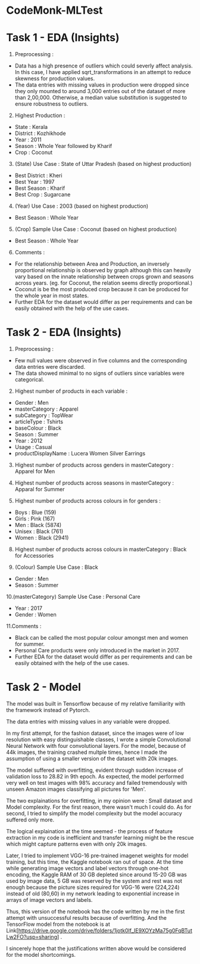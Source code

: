 # CodeMonk-MLTest

# Task 1 - EDA (Insights)

1. Preprocessing :
- Data has a high presence of outliers which could severly affect analysis. In this case, I have applied sqrt_transformations in an attempt to reduce skewness for production values.
- The data entries with missing values in production were dropped since they only mounted to around 3,000 entries out of the dataset of more than 2,00,000. Otherwise, a median value substitution is suggested to ensure robustness to outliers.

2. Highest Production :
- State : Kerala
- District : Kozhikhode
- Year : 2011
- Season : Whole Year followed by Kharif
- Crop : Coconut 
   
3. (State) Use Case : State of Uttar Pradesh
   (based on highest production)
- Best District : Kheri
- Best Year : 1997
- Best Season : Kharif
- Best Crop : Sugarcane
   
4. (Year) Use Case : 2003 
   (based on highest production)
- Best Season : Whole Year
   
5. (Crop) Sample Use Case : Coconut 
   (based on highest production)
- Best Season : Whole Year 
   
6. Comments :
- For the relationship between Area and Production, an inversely proportional relationship is observed by graph although this can heavily vary based on the innate relationship between crops grown and seasons across years. (eg. for Coconut, the relation seems directly proportional.)
- Coconut is be the most produced crop because it can be produced for the whole year in most states.
- Further EDA for the dataset would differ as per requirements and can be easily obtained with the help of the use cases.


# Task 2 - EDA (Insights)
1. Preprocessing : 
- Few null values were observed in five columns and the corresponding data entries were discarded.
- The data showed minimal to no signs of outliers since variables were categorical.
 
2. Highest number of products in each variable :
- Gender : Men
- masterCategory : Apparel
- subCategory : TopWear
- articleType : Tshirts
- baseColour : Black
- Season : Summer
- Year : 2012
- Usage : Casual
- productDisplayName : Lucera Women Silver Earrings

3. Highest number of products across genders in masterCategory : Apparel for Men

4. Highest number of products across seasons in masterCategory : Apparal for Summer

5. Highest number of products across colours in for genders :
- Boys : Blue (159)
- Girls : Pink (167)
- Men : Black (5874)
- Unisex : Black (761)
- Women : Black (2941)

8. Highest number of products across colours in masterCategory : Black for Accessories

9. (Colour) Sample Use Case : Black
- Gender : Men
- Season : Summer

10.(masterCategory) Sample Use Case : Personal Care
- Year : 2017
- Gender : Women

11.Comments : 
- Black can be called the most popular colour amongst men and women for summer.
- Personal Care products were only introduced in the market in 2017.
- Further EDA for the dataset would differ as per requirements and can be easily obtained with the help of the use cases.

# Task 2 - Model

The model was built in Tensorflow because of my relative familiarity with the framework instead of Pytorch.

The data entries with missing values in any variable were dropped.

In my first attempt, for the fashion dataset, since the images were of low resolution with easy distinguishable classes, I wrote a simple Convolutional Neural Network with four convolutional layers. For the model, because of 44k images, the training crashed multple times, hence I made the assumption of using a smaller version of the dataset with 20k images. 

The model suffered with overfitting, evident through sudden increase of validation loss to 28.82 in 9th epoch. As expected, the model performed very well on test images with 98% accuracy and failed tremendously with unseen Amazon images classifying all pictures for 'Men'.

The two explainations for overfitting, in my opinion were : Small dataset and Model complexity.
For the first reason, there wasn't much I could do. As for second, I tried to simplify the model complexity but the model accuracy suffered only more.

The logical explaination at the time seemed - the process of feature extraction in my code is inefficient and transfer learning might be the rescue which might capture patterns even with only 20k images. 

Later, I tried to implement VGG-16 pre-trained imagenet weights for model training, but this time, the Kaggle notebook ran out of space. At the time while generating image vectors and label vectors through one-hot encoding, the Kaggle RAM of 30 GB depleted since around 15-20 GB was used by image data, 5 GB was reserved by the system and rest was not enough because the picture sizes required for VGG-16 were (224,224) instead of old (80,60) in my network leading to exponential increase in arrays of image vectors and labels.

Thus, this version of the notebook has the code written by me in the first attempt with unsuccessful results because of overfitting. And the TensorFlow model from the notebook is at Link[https://drive.google.com/drive/folders/1jotk0lf_IE9XOYzMa75g0FqBTutLw2FO?usp=sharing] .

I sincerely hope that the justifications written above would be considered for the model shortcomings.




